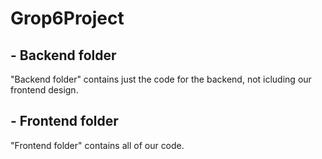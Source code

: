 # Grop6Project
## - Backend folder 
  "Backend folder" contains just the code for the backend, not icluding our frontend design.

## - Frontend folder 
  "Frontend folder" contains all of our code.
  

